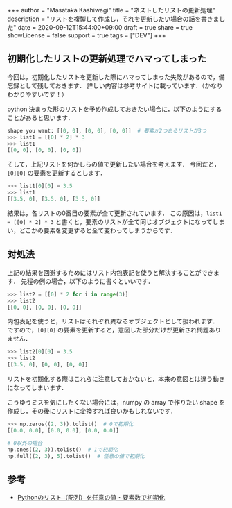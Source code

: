 +++
author = "Masataka Kashiwagi"
title = "ネストしたリストの更新処理"
description = "リストを複製して作成し，それを更新したい場合の話を書きました"
date = 2020-09-12T15:44:00+09:00
draft = true
share = true
showLicense = false
support = true
tags = ["DEV"]
+++

## 初期化したリストの更新処理でハマってしまった

今回は，初期化したリストを更新した際にハマってしまった失敗があるので，備忘録として残しておきます．
詳しい内容は参考サイトに載っています．（かなりわかりやすいです！）

python 決まった形のリストを予め作成しておきたい場合に，以下のようにすることがあると思います．

```python
shape you want: [[0, 0], [0, 0], [0, 0]]  # 要素が2つあるリストが3つ
>>> list1 = [[0] * 2] * 3
>>> list1
[[0, 0], [0, 0], [0, 0]]
```

そして，上記リストを何かしらの値で更新したい場合を考えます．
今回だと，`[0][0]` の要素を更新するとします．

```python
>>> list1[0][0] = 3.5
>>> list1
[[3.5, 0], [3.5, 0], [3.5, 0]]
```

結果は，各リストの0番目の要素が全て更新されています．
この原因は，`list1 = [[0] * 2] * 3` と書くと，要素のリストが全て同じオブジェクトになってしまい，どこかの要素を変更すると全て変わってしまうからです．

## 対処法

上記の結果を回避するためにはリスト内包表記を使うと解決することができます．
先程の例の場合，以下のように書くといいです．

```python
>>> list2 = [[0] * 2 for i in range(3)]
>>> list2
[[0, 0], [0, 0], [0, 0]]
```

内包表記を使うと，リストはそれぞれ異なるオブジェクトとして扱われます．
ですので，`[0][0]` の要素を更新すると，意図した部分だけが更新され問題ありません．

```python
>>> list2[0][0] = 3.5
>>> list2
[[3.5, 0], [0, 0], [0, 0]]
```

リストを初期化する際はこれらに注意しておかないと，本来の意図とは違う動きになってしまいます．

こうゆうミスを気にしたくない場合には，numpy の array で作りたい shape を作成し，その後にリストに変換すれば良いかもしれないです．

```python
>>> np.zeros((2, 3)).tolist()  # 0で初期化
[[0.0, 0.0], [0.0, 0.0], [0.0, 0.0]]

# 0以外の場合
np.ones((2, 3)).tolist()  # 1で初期化
np.full((2, 3), 5).tolist()  # 任意の値で初期化
```

## 参考

- [Pythonのリスト（配列）を任意の値・要素数で初期化](https://note.nkmk.me/python-list-initialize/)
